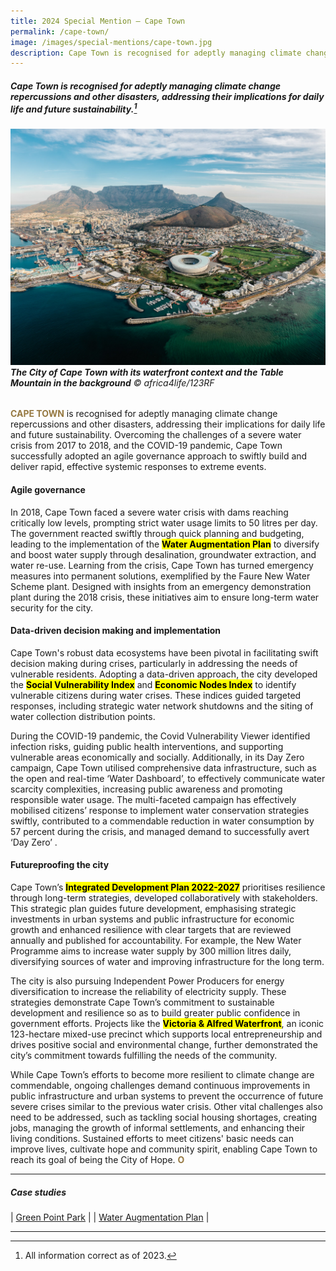 ```yaml
---
title: 2024 Special Mention — Cape Town
permalink: /cape-town/
image: /images/special-mentions/cape-town.jpg
description: Cape Town is recognised for adeptly managing climate change repercussions and other disasters, addressing their implications for daily life and future sustainability. 
---
```


##### Cape Town is recognised for adeptly managing climate change repercussions and other disasters, addressing their implications for daily life and future sustainability.[^1]

###### ![The City of Cape Town](/images/special-mentions/cape-town.jpg)**The City of Cape Town with its waterfront context and the Table Mountain in the background** © africa4life/123RF

<b><font color="#967942">CAPE TOWN</font></b> is recognised for adeptly managing climate change repercussions and other disasters, addressing their implications for daily life and future sustainability. Overcoming the challenges of a severe water crisis from 2017 to 2018, and the COVID-19 pandemic, Cape Town successfully adopted an agile governance approach to swiftly build and deliver rapid, effective systemic responses to extreme events.  

#### **Agile governance** 

In 2018, Cape Town faced a severe water crisis with dams reaching critically low levels, prompting strict water usage limits to 50 litres per day. The government reacted swiftly through quick planning and budgeting, leading to the implementation of the **<mark>Water Augmentation Plan</mark>** to diversify and boost water supply through desalination, groundwater extraction, and water re-use. Learning from the crisis, Cape Town has turned emergency measures into permanent solutions, exemplified by the Faure New Water Scheme plant. Designed with insights from an emergency demonstration plant during the 2018 crisis, these initiatives aim to ensure long-term water security for the city. 

#### **Data-driven decision making and implementation**

Cape Town's robust data ecosystems have been pivotal in facilitating swift decision making during crises, particularly in addressing the needs of vulnerable residents. Adopting a data-driven approach, the city developed the **<mark>Social Vulnerability Index</mark>** and **<mark>Economic Nodes Index</mark>** to identify vulnerable citizens during water crises. These indices guided targeted responses, including strategic water network shutdowns and the siting of water collection distribution points. 

During the COVID-19 pandemic, the Covid Vulnerability Viewer identified infection risks, guiding public health interventions, and supporting vulnerable areas economically and socially. Additionally, in its Day Zero campaign, Cape Town utilised comprehensive data infrastructure, such as the open and real-time ‘Water Dashboard’, to effectively communicate water scarcity complexities, increasing public awareness and promoting responsible water usage. The multi-faceted campaign has effectively mobilised citizens’ response to implement water conservation strategies swiftly, contributed to a commendable reduction in water consumption by 57 percent during the crisis, and managed demand to successfully avert ‘Day Zero’ .  

#### **Futureproofing the city**

Cape Town’s **<mark>Integrated Development Plan 2022-2027</mark>** prioritises resilience through long-term strategies, developed collaboratively with stakeholders. This strategic plan guides future development, emphasising strategic investments in urban systems and public infrastructure for economic growth and enhanced resilience with clear targets that are reviewed annually and published for accountability. For example, the New Water Programme aims to increase water supply by 300 million litres daily, diversifying sources of water and improving infrastructure for the long term. 

The city is also pursuing Independent Power Producers for energy diversification to increase the reliability of electricity supply. These strategies demonstrate Cape Town’s commitment to sustainable development and resilience so as to build greater public confidence in government efforts. Projects like the **<mark>Victoria & Alfred Waterfront</mark>**, an iconic 123-hectare mixed-use precinct which supports local entrepreneurship and drives positive social and environmental change, further demonstrated the city’s commitment towards fulfilling the needs of the community. 

While Cape Town’s efforts to become more resilient to climate change are commendable, ongoing challenges demand continuous improvements in public infrastructure and urban systems to prevent the occurrence of future severe crises similar to the previous water crisis. Other vital challenges also need to be addressed, such as tackling social housing shortages, creating jobs, managing the growth of informal settlements, and enhancing their living conditions. Sustained efforts to meet citizens' basic needs can improve lives, cultivate hope and community spirit, enabling Cape Town to reach its goal of being the City of Hope. **<font color="#967942">O</font>** 

---

##### **Case studies** 

| [Green Point Park](/case-studies/green-point-park/) |
| [Water Augmentation Plan](/case-studies/water-augmentation-plan/) |

---

[^1]: All information correct as of 2023.
